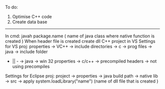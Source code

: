 To do:

1. Optimise C++ code
2. Create data base

***********************
In cmd: javah package.name ( name of java class where native function is created )
When header file is created create dll C++ project in VS
Settings for VS proj:
properties -> VC++ -> include directories -> c -> prog files -> java -> include folder
- || - -> java -> win 32
properties -> c/c++ -> precompiled headers -> not using precompiles

Settings for Eclipse proj:
project -> properties -> java build path -> native lib -> src -> apply
system.loadLibrary("name") (name of dll file that is created )
